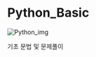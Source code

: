 # Python_Basic

![Python_img](https://s3.ap-northeast-2.amazonaws.com/grepp-cloudfront/programmers_imgs/learn/thumb-course-phthon-basic.jpg)

기초 문법 및 문제풀이
